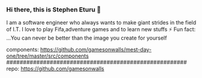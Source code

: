 ### Hi there, this is Stephen Eturu 👋



I am a software engineer who always wants to make giant strides in the field of I.T. I love to play Fifa,adventure games and to learn new stuffs
⚡ Fun fact: ...You can never be better than the image you create for yourself

components: https://github.com/gamesonwalls/mest-day-one/tree/master/src/components   
######################################################
repo: https://github.com/gamesonwalls


